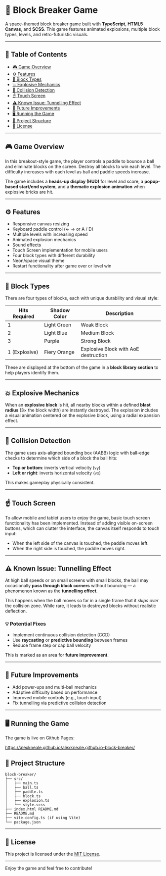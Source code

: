 # 🚀 Block Breaker Game

A space-themed block breaker game built with **TypeScript**, **HTML5 Canvas**, and **SCSS**. This game features animated explosions, multiple block types, levels, and retro-futuristic visuals.

---

## 📖 Table of Contents

-   [🎮 Game Overview](#-game-overview)
-   [⚙️ Features](#️-features)
-   [🧱 Block Types](#-block-types)
-   [💥 Explosive Mechanics](#-explosive-mechanics)
-   [📐 Collision Detection](#-collision-detection)
-   [☝️ Touch Screen](#-touch-screen)
-   [⚠️ Known Issue: Tunnelling Effect](#️-known-issue-tunnelling-effect)
-   [🔧 Future Improvements](#-future-improvements)
-   [🖥️ Running the Game](#️-running-the-game)
-   [📁 Project Structure](#-project-structure)
-   [📜 License](#-license)

---

## 🎮 Game Overview

In this breakout-style game, the player controls a paddle to bounce a ball and eliminate blocks on the screen. Destroy all blocks to win each level. The difficulty increases with each level as ball and paddle speeds increase.

The game includes a **heads-up display (HUD)** for level and score, a **popup-based start/end system**, and a **thematic explosion animation** when explosive bricks are hit.

---

## ⚙️ Features

-   Responsive canvas resizing
-   Keyboard paddle control (← → or A / D)
-   Multiple levels with increasing speed
-   Animated explosion mechanics
-   Sound effects
-   Touch Screen implementation for mobile users
-   Four block types with different durability
-   Neon/space visual theme
-   Restart functionality after game over or level win

---

## 🧱 Block Types

There are four types of blocks, each with unique durability and visual style:

| Hits Required | Shadow Color | Description                          |
| ------------- | ------------ | ------------------------------------ |
| 1             | Light Green  | Weak Block                           |
| 2             | Light Blue   | Medium Block                         |
| 3             | Purple       | Strong Block                         |
| 1 (Explosive) | Fiery Orange | Explosive Block with AoE destruction |

These are displayed at the bottom of the game in a **block library section** to help players identify them.

---

## 💥 Explosive Mechanics

When an **explosive block** is hit, all nearby blocks within a defined **blast radius** (3× the block width) are instantly destroyed. The explosion includes a visual animation centered on the explosive block, using a radial expansion effect.

---

## 📐 Collision Detection

The game uses axis-aligned bounding box (AABB) logic with ball-edge checks to determine which side of a block the ball hits:

-   **Top or bottom**: inverts vertical velocity (`vy`)
-   **Left or right**: inverts horizontal velocity (`vx`)

This makes gameplay physically consistent.

---

## ☝️ Touch Screen

To allow mobile and tablet users to enjoy the game, basic touch screen functionality has been implemented. Instead of adding visible on-screen buttons, which can clutter the interface, the canvas itself responds to touch input:

-   When the left side of the canvas is touched, the paddle moves left.
-   When the right side is touched, the paddle moves right.

---

## ⚠️ Known Issue: Tunnelling Effect

At high ball speeds or on small screens with small blocks, the ball may occasionally **pass through block corners** without bouncing — a phenomenon known as the **tunnelling effect**.

This happens when the ball moves so far in a single frame that it _skips over_ the collision zone. While rare, it leads to destroyed blocks without realistic deflection.

### 💡 Potential Fixes

-   Implement continuous collision detection (CCD)
-   Use **raycasting** or **predictive bounding** between frames
-   Reduce frame step or cap ball velocity

This is marked as an area for **future improvement**.

---

## 🔧 Future Improvements

-   Add power-ups and multi-ball mechanics
-   Adaptive difficulty based on performance
-   Improved mobile controls (e.g., touch input)
-   Fix tunnelling via predictive collision detection

---

## 🖥️ Running the Game

The game is live on Github Pages:

https://alexkneale.github.io/alexkneale.github.io-block-breaker/

## 📁 Project Structure

```
block-breaker/
├── src/
│   ├── main.ts
│   ├── ball.ts
│   ├── paddle.ts
│   ├── block.ts
│   ├── explosion.ts
│   └── style.scss
├── index.html README.md
├── README.md
├── vite.config.ts (if using Vite)
└── package.json
```

---

## 📜 License

This project is licensed under the [MIT License](LICENSE).

---

Enjoy the game and feel free to contribute!
